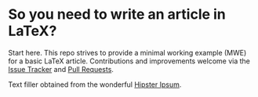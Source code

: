 # So you need to write an article in LaTeX?

Start here.
This repo strives to provide a minimal working example (MWE) for a basic LaTeX article.
Contributions and improvements welcome via the [Issue Tracker](https://github.com/Becksteinlab/minlatex/issues) and [Pull Requests](https://github.com/Becksteinlab/minlatex/pulls).

Text filler obtained from the wonderful [Hipster Ipsum](https://hipsum.co/).
